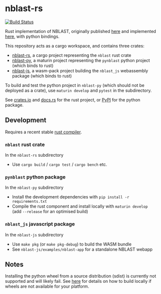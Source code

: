 # nblast-rs
[![Build Status](https://travis-ci.com/clbarnes/nblast-rs.svg?branch=master)](https://travis-ci.com/clbarnes/nblast-rs)

Rust implementation of NBLAST, originally published [here](https://www.ncbi.nlm.nih.gov/pmc/articles/PMC4961245/) and implemented [here](https://github.com/natverse/nat.nblast/), with python bindings.

This repository acts as a cargo workspace, and contains three crates:

- [nblast-rs](./nblast-rs), a cargo project representing the `nblast` rust crate
- [nblast-py](./nblast-py), a maturin project representing the `pynblast` python project (which binds to rust)
- [nblast-js](./nblast-js), a wasm-pack project building the `nblast_js` webassembly package (which binds to rust)

To build and test the python project in `nblast-py` (which should not be deployed as a crate), use `maturin develop` and `pytest` in the subdirectory.

See [crates.io](https://crates.io/crates/nblast) and [docs.rs](https://docs.rs/nblast) for the rust project,
or [PyPI](https://pypi.org/project/pynblast) for the python package.

## Development

Requires a recent stable [rust compiler](https://rustup.rs/).

### `nblast` rust crate

In the `nblast-rs` subdirectory

- Use `cargo build` / `cargo test` / `cargo bench` etc.

### `pynblast` python package

In the `nblast-py` subdirectory

- Install the development dependencies with `pip install -r requirements.txt`
- Compile the rust component and install locally with `maturin develop` (add `--release` for an optimised build)

### `nblast_js` javascript package

In the `nblast-js` subdirectory

- Use `make pkg` (or `make pkg-debug`) to build the WASM bundle
- See `nblast-js/examples/nblast-app` for a standalone NBLAST webapp

## Notes

Installing the python wheel from a source distribution (sdist) is currently not supported and will likely fail.
See [here](./nblast-py/README.rst) for details on how to build locally if wheels are not available for your platform.
